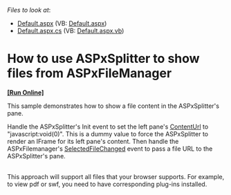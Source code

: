 <!-- default file list -->
*Files to look at*:

* [Default.aspx](./CS/E4733/Default.aspx) (VB: [Default.aspx](./VB/E4733/Default.aspx))
* [Default.aspx.cs](./CS/E4733/Default.aspx.cs) (VB: [Default.aspx.vb](./VB/E4733/Default.aspx.vb))
<!-- default file list end -->
# How to use ASPxSplitter to show files from ASPxFileManager
<!-- run online -->
**[[Run Online]](https://codecentral.devexpress.com/e4733/)**
<!-- run online end -->


<p>This sample demonstrates how to show a file content in the ASPxSplitter's pane.</p><p>Handle the ASPxSplitter's Init event to set the left pane's <a href="http://documentation.devexpress.com/#AspNet/DevExpressWebASPxSplitterSplitterPane_ContentUrltopic"><u>ContentUrl</u></a> to "javascript:void(0)".  This is a dummy value to force the ASPxSplitter to render an IFrame for its left pane's content. Then handle the ASPxFilemanager's <a href="http://documentation.devexpress.com/#AspNet/DevExpressWebASPxFileManagerScriptsASPxClientFileManager_SelectedFileChangedtopic"><u>SelectedFileChanged</u></a> event to pass a file URL to the ASPxSplitter's pane.</p><p><br />
This approach will support all files that your browser supports. For example, to view pdf or swf, you need to have corresponding plug-ins installed.</p>

<br/>


